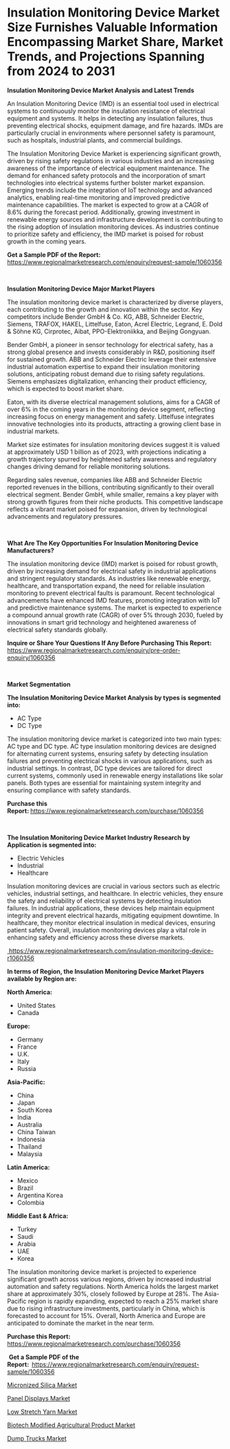 <p><h1>Insulation Monitoring Device Market Size Furnishes Valuable Information Encompassing Market Share, Market Trends, and Projections Spanning from 2024 to 2031</h1></p><p><strong>Insulation Monitoring Device Market Analysis and Latest Trends</strong></p>
<p><p>An Insulation Monitoring Device (IMD) is an essential tool used in electrical systems to continuously monitor the insulation resistance of electrical equipment and systems. It helps in detecting any insulation failures, thus preventing electrical shocks, equipment damage, and fire hazards. IMDs are particularly crucial in environments where personnel safety is paramount, such as hospitals, industrial plants, and commercial buildings.</p><p>The Insulation Monitoring Device Market is experiencing significant growth, driven by rising safety regulations in various industries and an increasing awareness of the importance of electrical equipment maintenance. The demand for enhanced safety protocols and the incorporation of smart technologies into electrical systems further bolster market expansion. Emerging trends include the integration of IoT technology and advanced analytics, enabling real-time monitoring and improved predictive maintenance capabilities. The market is expected to grow at a CAGR of 8.6% during the forecast period. Additionally, growing investment in renewable energy sources and infrastructure development is contributing to the rising adoption of insulation monitoring devices. As industries continue to prioritize safety and efficiency, the IMD market is poised for robust growth in the coming years.</p></p>
<p><strong>Get a Sample PDF of the Report:&nbsp;</strong> <a href="https://www.regionalmarketresearch.com/enquiry/request-sample/1060356">https://www.regionalmarketresearch.com/enquiry/request-sample/1060356</a></p>
<p>&nbsp;</p>
<p><strong>Insulation Monitoring Device Major Market Players</strong></p>
<p><p>The insulation monitoring device market is characterized by diverse players, each contributing to the growth and innovation within the sector. Key competitors include Bender GmbH & Co. KG, ABB, Schneider Electric, Siemens, TRAFOX, HAKEL, Littelfuse, Eaton, Acrel Electric, Legrand, E. Dold & Söhne KG, Cirprotec, Aibat, PPO-Elektroniikka, and Beijing Gongyuan. </p><p>Bender GmbH, a pioneer in sensor technology for electrical safety, has a strong global presence and invests considerably in R&D, positioning itself for sustained growth. ABB and Schneider Electric leverage their extensive industrial automation expertise to expand their insulation monitoring solutions, anticipating robust demand due to rising safety regulations. Siemens emphasizes digitalization, enhancing their product efficiency, which is expected to boost market share.</p><p>Eaton, with its diverse electrical management solutions, aims for a CAGR of over 6% in the coming years in the monitoring device segment, reflecting increasing focus on energy management and safety. Littelfuse integrates innovative technologies into its products, attracting a growing client base in industrial markets.</p><p>Market size estimates for insulation monitoring devices suggest it is valued at approximately USD 1 billion as of 2023, with projections indicating a growth trajectory spurred by heightened safety awareness and regulatory changes driving demand for reliable monitoring solutions. </p><p>Regarding sales revenue, companies like ABB and Schneider Electric reported revenues in the billions, contributing significantly to their overall electrical segment. Bender GmbH, while smaller, remains a key player with strong growth figures from their niche products. This competitive landscape reflects a vibrant market poised for expansion, driven by technological advancements and regulatory pressures.</p></p>
<p>&nbsp;</p>
<p><strong>What Are The Key Opportunities For Insulation Monitoring Device Manufacturers?</strong></p>
<p><p>The insulation monitoring device (IMD) market is poised for robust growth, driven by increasing demand for electrical safety in industrial applications and stringent regulatory standards. As industries like renewable energy, healthcare, and transportation expand, the need for reliable insulation monitoring to prevent electrical faults is paramount. Recent technological advancements have enhanced IMD features, promoting integration with IoT and predictive maintenance systems. The market is expected to experience a compound annual growth rate (CAGR) of over 5% through 2030, fueled by innovations in smart grid technology and heightened awareness of electrical safety standards globally.</p></p>
<p><strong>Inquire or Share Your Questions If Any Before Purchasing This Report:</strong> <a href="https://www.regionalmarketresearch.com/enquiry/pre-order-enquiry/1060356">https://www.regionalmarketresearch.com/enquiry/pre-order-enquiry/1060356</a></p>
<p>&nbsp;</p>
<p><strong>Market Segmentation</strong></p>
<p><strong>The Insulation Monitoring Device Market Analysis by types is segmented into:</strong></p>
<p><ul><li>AC Type</li><li>DC Type</li></ul></p>
<p><p>The insulation monitoring device market is categorized into two main types: AC type and DC type. AC type insulation monitoring devices are designed for alternating current systems, ensuring safety by detecting insulation failures and preventing electrical shocks in various applications, such as industrial settings. In contrast, DC type devices are tailored for direct current systems, commonly used in renewable energy installations like solar panels. Both types are essential for maintaining system integrity and ensuring compliance with safety standards.</p></p>
<p><strong>Purchase this Report:&nbsp;</strong><a href="https://www.regionalmarketresearch.com/purchase/1060356">https://www.regionalmarketresearch.com/purchase/1060356</a></p>
<p>&nbsp;</p>
<p><strong>The Insulation Monitoring Device Market Industry Research by Application is segmented into:</strong></p>
<p><ul><li>Electric Vehicles</li><li>Industrial</li><li>Healthcare</li></ul></p>
<p><p>Insulation monitoring devices are crucial in various sectors such as electric vehicles, industrial settings, and healthcare. In electric vehicles, they ensure the safety and reliability of electrical systems by detecting insulation failures. In industrial applications, these devices help maintain equipment integrity and prevent electrical hazards, mitigating equipment downtime. In healthcare, they monitor electrical insulation in medical devices, ensuring patient safety. Overall, insulation monitoring devices play a vital role in enhancing safety and efficiency across these diverse markets.</p></p>
<p><a href="https://www.regionalmarketresearch.com/insulation-monitoring-device-r1060356">&nbsp;https://www.regionalmarketresearch.com/insulation-monitoring-device-r1060356</a></p>
<p><strong>In terms of Region, the Insulation Monitoring Device Market Players available by Region are:</strong></p>
<p>
    <p> <strong> North America: </strong>
        <ul>
            <li>United States</li>
            <li>Canada</li>
        </ul>
        </p> 
    <p> <strong> Europe: </strong>
        <ul>
            <li>Germany</li>
            <li>France</li>
            <li>U.K.</li>
            <li>Italy</li>
            <li>Russia</li>
        </ul>
        </p> 
    <p> <strong> Asia-Pacific: </strong>
        <ul>
            <li>China</li>
            <li>Japan</li>
            <li>South Korea</li>
            <li>India</li>
            <li>Australia</li>
            <li>China Taiwan</li>
            <li>Indonesia</li>
            <li>Thailand</li>
            <li>Malaysia</li>
        </ul>
        </p> 
    <p> <strong> Latin America: </strong>
        <ul>
            <li>Mexico</li>
            <li>Brazil</li>
            <li>Argentina Korea</li>
            <li>Colombia</li>
        </ul>
        </p> 
    <p> <strong> Middle East & Africa: </strong>
        <ul>
            <li>Turkey</li>
            <li>Saudi</li>
            <li>Arabia</li>
            <li>UAE</li>
            <li>Korea</li>
        </ul>
    </p>
    </p>
<p><p>The insulation monitoring device market is projected to experience significant growth across various regions, driven by increased industrial automation and safety regulations. North America holds the largest market share at approximately 30%, closely followed by Europe at 28%. The Asia-Pacific region is rapidly expanding, expected to reach a 25% market share due to rising infrastructure investments, particularly in China, which is forecasted to account for 15%. Overall, North America and Europe are anticipated to dominate the market in the near term.</p></p>
<p><strong>Purchase this Report: </strong><a href="https://www.regionalmarketresearch.com/purchase/1060356">https://www.regionalmarketresearch.com/purchase/1060356</a></p>
<p>&nbsp;<strong>Get a Sample PDF of the Report:&nbsp;&nbsp;</strong><a href="https://www.regionalmarketresearch.com/enquiry/request-sample/1060356">https://www.regionalmarketresearch.com/enquiry/request-sample/1060356</a></p>
<p><strong></strong></p>
<p><p><a href="https://issuu.com/reportprime-2/docs/micronized-silica-market-size-2030._e4cca41652e92b">Micronized Silica Market</a></p><p><a href="https://www.linkedin.com/pulse/panel-displays-industry-analysis-report-its-market-size-share-psuof">Panel Displays Market</a></p><p><a href="https://issuu.com/reportprime-2/docs/low-stretch-yarn-market-size-2030.p_0d7e145c7ccc05">Low Stretch Yarn Market</a></p><p><a href="https://medium.com/@evapineda64/an-in-depth-analysis-of-the-global-biotech-modified-agricultural-product-market-scope-and-its-rapid-f7e76f905335">Biotech Modified Agricultural Product Market</a></p><p><a href="https://github.com/MegiBogdani1953/Market-Research-Report-List-1/blob/main/dump-trucks-market.md">Dump Trucks Market</a></p></p>